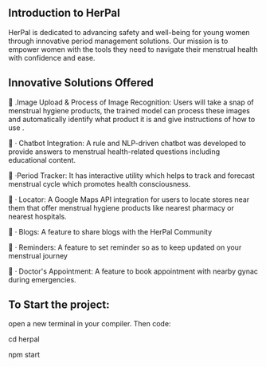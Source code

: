 ## Introduction to HerPal

HerPal is dedicated to advancing
safety and well-being for young
women through innovative
period management solutions.
Our mission is to empower
women with the tools they need
to navigate their menstrual
health with confidence and
ease.

## Innovative Solutions Offered

.Image Upload & Process of Image Recognition: Users will take a snap of
menstrual hygiene products, the trained model can process these images
and automatically identify what product it is and give instructions of how
to use .


· Chatbot Integration: A rule and NLP-driven chatbot was developed to
provide answers to menstrual health-related questions including
educational content.


·Period Tracker: It has interactive utility which helps to track and forecast
menstrual cycle which promotes health consciousness.


· Locator: A Google Maps API integration for users to locate stores near
them that offer menstrual hygiene products like nearest pharmacy or
nearest hospitals.


· Blogs: A feature to share blogs with the HerPal Community


· Reminders: A feature to set reminder so as to keep updated on your
menstrual journey


· Doctor's Appointment: A feature to book appointment with nearby
gynac during emergencies.

## To Start the project:

open a new terminal in your compiler.
Then code:

  cd herpal
  
  npm start

